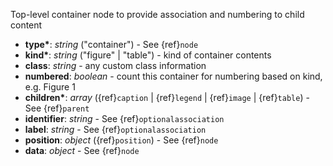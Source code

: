Top-level container node to provide association and numbering to child content

- __type*__: _string_ ("container") - See {ref}`node`
- __kind*__: _string_ ("figure" | "table") - kind of container contents 
- __class__: _string_ - any custom class information 
- __numbered__: _boolean_ - count this container for numbering based on kind, e.g. Figure 1 
- __children*__: _array_ ({ref}`caption` | {ref}`legend` | {ref}`image` | {ref}`table`) - See {ref}`parent`
- __identifier__: _string_ - See {ref}`optionalassociation`
- __label__: _string_ - See {ref}`optionalassociation`
- __position__: _object_ ({ref}`position`) - See {ref}`node`
- __data__: _object_ - See {ref}`node`
